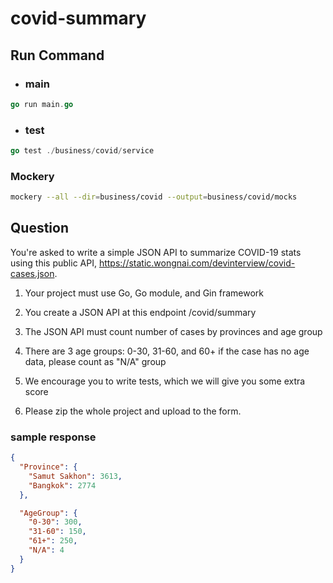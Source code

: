 # covid-summary

## Run Command

- ### main

```go
go run main.go
```

- ### test

```go
go test ./business/covid/service
```

### Mockery

```sh
mockery --all --dir=business/covid --output=business/covid/mocks
```

## Question

You're asked to write a simple JSON API to summarize COVID-19 stats using this public API, https://static.wongnai.com/devinterview/covid-cases.json.

1. Your project must use Go, Go module, and Gin framework

2. You create a JSON API at this endpoint /covid/summary

3. The JSON API must count number of cases by provinces and age group

4. There are 3 age groups: 0-30, 31-60, and 60+ if the case has no age data, please count as "N/A" group

5. We encourage you to write tests, which we will give you some extra score

6. Please zip the whole project and upload to the form.

### sample response

```json
{
  "Province": {
    "Samut Sakhon": 3613,
    "Bangkok": 2774
  },

  "AgeGroup": {
    "0-30": 300,
    "31-60": 150,
    "61+": 250,
    "N/A": 4
  }
}
```
